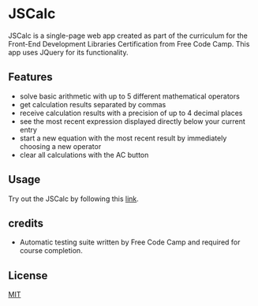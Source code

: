 # JSCalc

JSCalc is a single-page web app created as part of the curriculum for the Front-End Development Libraries Certification from Free Code Camp. This app uses JQuery for its functionality.

## Features

- solve basic arithmetic with up to 5 different mathematical operators
- get calculation results separated by commas 
- receive calculation results with a precision of up to 4 decimal places
- see the most recent expression displayed directly below your current entry  
- start a new equation with the most recent result by immediately choosing a new operator  
- clear all calculations with the AC button

## Usage

Try out the JSCalc by following this [link](https://joeystip.github.io/JSCalc/).

## credits

- Automatic testing suite written by Free Code Camp and required for course completion. 

## License

[MIT](https://choosealicense.com/licenses/mit/)
